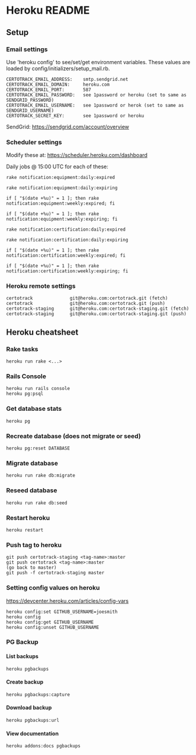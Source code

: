 Heroku README
============

## Setup

### Email settings

Use 'heroku config' to see/set/get environment variables.
These values are loaded by config/initializers/setup_mail.rb.

    CERTOTRACK_EMAIL_ADDRESS:    smtp.sendgrid.net
    CERTOTRACK_EMAIL_DOMAIN:     heroku.com
    CERTOTRACK_EMAIL_PORT:       587
    CERTOTRACK_EMAIL_PASSWORD:   see 1password or heroku (set to same as SENDGRID_PASSWORD)
    CERTOTRACK_EMAIL_USERNAME:   see 1password or herok (set to same as SENDGRID_USERNAME)
    CERTOTRACK_SECRET_KEY:       see 1password or heroku

SendGrid: https://sendgrid.com/account/overview

### Scheduler settings

Modify these at: https://scheduler.heroku.com/dashboard

Daily jobs @ 15:00 UTC for each of these:

    rake notification:equipment:daily:expired

    rake notification:equipment:daily:expiring

    if [ "$(date +%u)" = 1 ]; then rake notification:equipment:weekly:expired; fi

    if [ "$(date +%u)" = 1 ]; then rake notification:equipment:weekly:expiring; fi

    rake notification:certification:daily:expired

    rake notification:certification:daily:expiring

    if [ "$(date +%u)" = 1 ]; then rake notification:certification:weekly:expired; fi

    if [ "$(date +%u)" = 1 ]; then rake notification:certification:weekly:expiring; fi

### Heroku remote settings
    certotrack              git@heroku.com:certotrack.git (fetch)
    certotrack              git@heroku.com:certotrack.git (push)
    certotrack-staging      git@heroku.com:certotrack-staging.git (fetch)
    certotrack-staging      git@heroku.com:certotrack-staging.git (push)

## Heroku cheatsheet

### Rake tasks
    heroku run rake <...>

### Rails Console
    heroku run rails console
    heroku pg:psql

### Get database stats
    heroku pg

### Recreate database (does not migrate or seed)
    heroku pg:reset DATABASE

### Migrate database
    heroku run rake db:migrate

### Reseed database
    heroku run rake db:seed

### Restart heroku
    heroku restart

### Push tag to heroku
    git push certotrack-staging <tag-name>:master
    git push certotrack <tag-name>:master
    (go back to master)
    git push -f certotrack-staging master

### Setting config values on heroku

https://devcenter.heroku.com/articles/config-vars

    heroku config:set GITHUB_USERNAME=joesmith
    heroku config
    heroku config:get GITHUB_USERNAME
    heroku config:unset GITHUB_USERNAME

### PG Backup

#### List backups
    heroku pgbackups

#### Create backup
    heroku pgbackups:capture

#### Download backup
    heroku pgbackups:url

#### View documentation
    heroku addons:docs pgbackups

